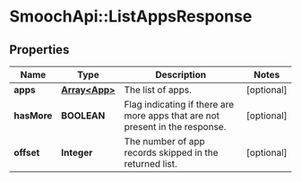 # SmoochApi::ListAppsResponse

## Properties
Name | Type | Description | Notes
------------ | ------------- | ------------- | -------------
**apps** | [**Array&lt;App&gt;**](App.md) | The list of apps. | [optional] 
**hasMore** | **BOOLEAN** | Flag indicating if there are more apps that are not present in the response. | [optional] 
**offset** | **Integer** | The number of app records skipped in the returned list. | [optional] 


